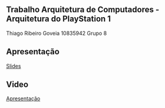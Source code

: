 ## Trabalho Arquitetura de Computadores - Arquitetura do PlayStation 1
Thiago Ribeiro Goveia 10835942 Grupo 8

## Apresentação

[Slides](Slides.pdf)

## Video
[Apresentação](https://www.youtube.com/watch?v=ZnhNrI2DxiU)
